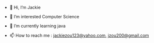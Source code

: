 - 👋 Hi, I’m Jackie
- 👀 I’m interested Computer Science
- 🌱 I’m currently learning java

- 📫 How to reach me : jackiezou123@yahoo.com, jzou200@gmail.com

<!---
jz0u/jz0u is a ✨ special ✨ repository because its `README.md` (this file) appears on your GitHub profile.
You can click the Preview link to take a look at your changes.
--->
